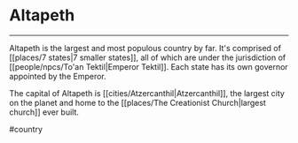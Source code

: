 # Altapeth
---

Altapeth is the largest and most populous country by far. It's comprised of [[places/7 states|7 smaller states]], all of which are under the jurisdiction of [[people/npcs/To'an Tektil|Emperor Tektil]]. Each state has its own governor appointed by the Emperor.

The capital of Altapeth is [[cities/Atzercanthil|Atzercanthil]], the largest city on the planet and home to the [[places/The Creationist Church|largest church]] ever built.

#country 